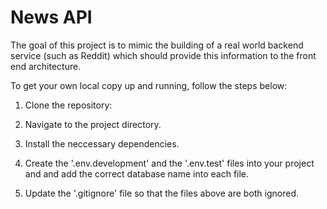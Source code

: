 # News API

The goal of this project is to mimic the building of a real world backend service (such as Reddit) which should provide this information to the front end architecture.

To get your own local copy up and running, follow the steps below:

1. Clone the repository:

2. Navigate to the project directory.

3. Install the neccessary dependencies.

4. Create the '.env.development' and the '.env.test' files into your project and and add the correct database name into each file.

5. Update the '.gitignore' file so that the files above are both ignored.
